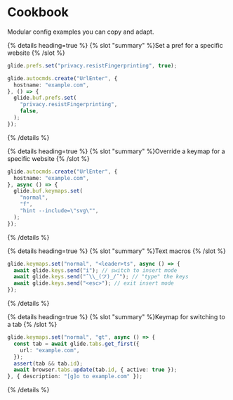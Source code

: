 # Cookbook

Modular config examples you can copy and adapt.

{% details heading=true %} {% slot "summary" %}Set a pref for a specific website
{% /slot %}

```typescript
glide.prefs.set("privacy.resistFingerprinting", true);

glide.autocmds.create("UrlEnter", {
  hostname: "example.com",
}, () => {
  glide.buf.prefs.set(
    "privacy.resistFingerprinting",
    false,
  );
});
```

{% /details %}

{% details heading=true %} {% slot "summary" %}Override a keymap for a specific website
{% /slot %}

```typescript
glide.autocmds.create("UrlEnter", {
  hostname: "example.com",
}, async () => {
  glide.buf.keymaps.set(
    "normal",
    "f",
    "hint --include=\"svg\"",
  );
});
```

{% /details %}

{% details heading=true %} {% slot "summary" %}Text macros
{% /slot %}

```typescript
glide.keymaps.set("normal", "<leader>ts", async () => {
  await glide.keys.send("i"); // switch to insert mode
  await glide.keys.send("¯\\_(ツ)_/¯"); // "type" the keys
  await glide.keys.send("<esc>"); // exit insert mode
});
```

{% /details %}

{% details heading=true %} {% slot "summary" %}Keymap for switching to a tab
{% /slot %}

```typescript
glide.keymaps.set("normal", "gt", async () => {
  const tab = await glide.tabs.get_first({
    url: "example.com",
  });
  assert(tab && tab.id);
  await browser.tabs.update(tab.id, { active: true });
}, { description: "[g]o to example.com" });
```

{% /details %}

